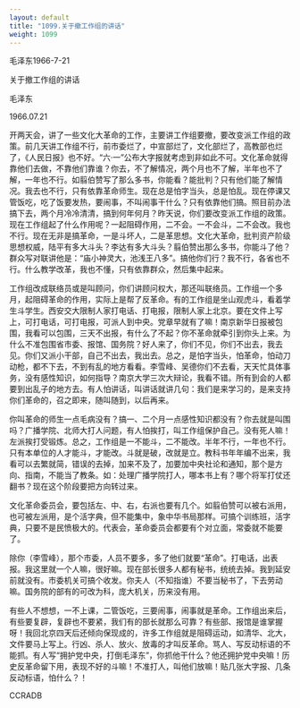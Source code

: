 ```yaml
---
layout: default
title: "1099.关于撤工作组的讲话"
weight: 1099
---
```


毛泽东1966-7-21

关于撤工作组的讲话

毛泽东

1966.07.21

开两天会，讲了一些文化大革命的工作，主要讲工作组要撤，要改变派工作组的政策。前几天讲工作组不行，前市委烂了，中宣部烂了，文化部烂了，高教部也烂了，《人民日报》也不好。“六·一”公布大字报就考虑到非如此不可。文化革命就得靠他们去做，不靠他们靠谁？你去，不了解情况，两个月也不了解，半年也不了解，一年也不行。如翦伯赞写了那么多书，你能看？能批判？只有他们能了解情况。我去也不行，只有依靠革命师生。现在总是怕字当头，总是怕乱。现在停课又管饭吃，吃了饭要发热，要闹事，不叫闹事干什么？只有依靠他们搞。照目前办法搞下去，两个月冷冷清清，搞到何年何月？昨天说，你们要改变派工作组的政策。现在工作组起了什么作用呢？一起阻碍作用，二不会。一不会斗，二不会改。我也不行。现在无非是搞革命，一是斗坏人，二是革思想。文化大革命，批判资产阶级思想权威，陆平有多大斗头？李达有多大斗头？翦伯赞出那么多书，你能斗了他？群众写对联讲他是：“庙小神灵大，池浅王八多”。搞他你们行？我不行，各省也不行。什么教学改革，我也不懂，只有依靠群众，然后集中起来。

工作组改成联络员或是叫顾问，你们讲顾问权大，那还叫联络员。工作组一个多月，起阻碍革命的作用，实际上是帮了反革命。有的工作组是坐山观虎斗，看着学生斗学生。西安交大限制人家打电话、打电报，限制人家上北京。要在文件上写上，可打电话，可打电报，可派人到中央。党章早就有了嘛！南京新华日报被包围，我看可以包围，三天不出报，有什么了不起？你不革命就牵引到你头上来。为什么不准包围省市委、报馆、国务院？好人来了，你们不见，你们不出去，我去见。你们又派小干部，自己不出去，我出去。总之，是怕字当头，怕革命，怕动刀动枪，都不下去，不到有乱的地方看看。李雪峰、吴德你们不去看，天天忙具体事务，没有感性知识，如何指导？南京大学三次大辩论，我看不错。所有到会的人都要到出乱子的地方去。有人怕讲话，叫讲话就讲几句：我们是来学习的，是来支持你们革命的，召之即来，随叫随到，以后再来。

你叫革命的师生一点毛病没有？搞一、二个月一点感性知识都没有？你去就是叫围吗？广播学院、北师大打人问题，有人怕挨打，叫工作组保护自己。没有死人嘛！左派挨打受锻炼。总之，工作组是一不能斗，二不能改。半年不行，一年也不行。只有本单位的人才能斗，才能改。斗就是破，改就是立。教科书年年编不出来，我看可以去繁就简，错误的去掉，加来不及了，加要加中央社论和通知，那个是方向、指南，不能当了教条。如：处理广播学院打人，哪本书上有？哪个将军打仗还翻书？现在这个阶段要把方向转过来。

文化革命委员会，要包括左、中、右，右派也要有几个。如翦伯赞可以被右派用，也可被左派用，是个活字典，但不能集中，象中华书局那样。可搞个训练班，活字典，只要不是民愤极大的。代表会，革命委员会都要有个对立面，常委就不能要了。

除你（李雪峰），那个市委，人员不要多，多了他们就要“革命”。打电话，出表报。我这里就一个人嘛，很好嘛。现在部长很多人都有秘书，统统去掉。我到延安前就没有。市委机关可搞个收发。你夫人（不知指谁）不要当秘书了，下去劳动嘛。国务院的部有的可改为科，庞大机关，历来没有用。

有些人不想想，一不上课，二管饭吃，三要闹事，闹事就是革命。工作组出来后，有些要复辟，复辟也不要紧，我们有的部长就那么可靠？有些部、报馆是谁掌握呀！我回北京四天后还倾向保现成的，许多工作组就是阻碍运动，如清华、北大，文件要马上写上。行凶、杀人、放火、放毒的才叫反革命。骂人、写反动标语的不能抓。有人写“拥护党中央，打倒毛泽东”，你抓他干什么？他还拥护党中央嘛！历史反革命留下用，表现不好的斗嘛！不准打人，叫他们放嘛！贴几张大字报、几条反动标语，怕什么？！

CCRADB

